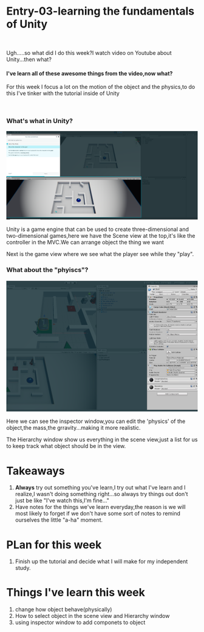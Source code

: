 # Entry-03-learning the fundamentals of Unity
<br>

Ugh.....so what did I do this week?I watch video on Youtube about Unity...then what?

<h4>I've learn all of these awesome things from the video,now what?</h4>


<p>For this week I focus a lot on the motion of the object and the physics,to do this I've tinker with the tutorial inside of Unity </p>



<br>
<h3>What's what in Unity?</h3>
<img src="window.jpg" alt="window of unity">
<p>Unity is a game engine that can be used to create three-dimensional and two-dimensional games,here we have the Scene view at the top,it's like the controller in the MVC.We can arrange object the thing we want</p>
<p>Next is the game view where we see what the player see while they "play".</p>

<h3>What about the "phyiscs"?</h3>

<img src="inspector.jpg" alt="inspector">

<p>Here we can see the inspector window,you can edit the 'physics' of the object,the mass,the grravity...making it more realistic.</p>

<p>The Hierarchy window show us everything in the scene view,just a list for us to keep track what object should be in the view.</p>


<h1>Takeaways</h1>
<ol>
  <li> <strong>Always</strong> try out something you've learn,I try out what I've learn and I realize,I wasn't doing something right...so always try things out don't just be like "I've watch this,I'm fine..."</li>
  <li>Have notes for the things we've learn everyday,the reason is we will most likely to forget if we don't have some sort of notes to remind ourselves the little "a-ha" moment.</li>
  
</ol>

<h1>PLan for this week</h1>
<ol>
  <li> Finish up the tutorial and decide what I will make for my independent study.</li>
 
</ol>

<h1>Things I've learn this week</h1>
<ol>
  <li>change how object behave(physically)</li>
  <li>How to select object in the scene view and Hierarchy window</li>
  <li>using inspector window to add componets to object</li>
</ol>
